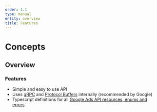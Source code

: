 ```yaml
---
order: 1.1
type: manual
entity: overview
title: Features
---
```

# Concepts

## Overview

### Features

* Simple and easy to use API
* Uses [gRPC](https://grpc.io/) and [Protocol Buffers](https://developers.google.com/protocol-buffers/) internally (recommended by Google)
* Typescript definitions for all [Google Ads API resources, enums and errors](https://developers.google.com/google-ads/api/reference/rpc/google.ads.googleads.v1.resources)`
